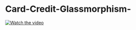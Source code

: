 # Card-Credit-Glassmorphism-

[![Watch the video](https://youtu.be/t-VOnM3QBIc)](https://youtu.be/t-VOnM3QBIc)
